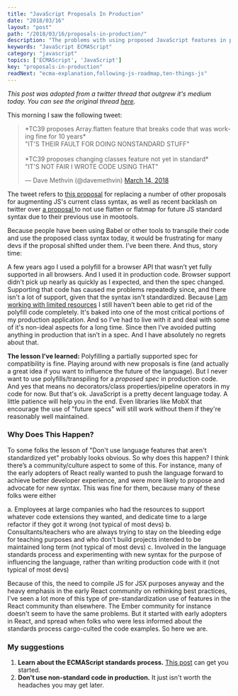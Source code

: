 ```yaml
---
title: "JavaScript Proposals In Production"
date: "2018/03/16"
layout: "post"
path: "/2018/03/16/proposals-in-production/"
description: "The problems with using proposed JavaScript features in production"
keywords: "JavaScript ECMAScript"
category: "javascript"
topics: ['ECMAScript', 'JavaScript']
key: "proposals-in-production"
readNext: "ecma-explanation,following-js-roadmap,ten-things-js"
---
```


*This post was adopted from a twitter thread that outgrew it's medium today.  You can see the original thread [here](https://twitter.com/ben336/status/974670479905705984).*

This morning I saw the following tweet:

<blockquote class="twitter-tweet" data-lang="en"><p lang="en" dir="ltr">*TC39 proposes Array.flatten feature that breaks code that was working fine for 10 years*<br>&quot;IT&#39;S THEIR FAULT FOR DOING NONSTANDARD STUFF&quot;<br><br>*TC39 proposes changing classes feature not yet in standard*<br>&quot;IT&#39;S NOT FAIR I WROTE CODE USING THAT&quot;</p>&mdash; Dave Methvin (@davemethvin) <a href="https://twitter.com/davemethvin/status/974037352384430080?ref_src=twsrc%5Etfw">March 14, 2018</a></blockquote>

The tweet refers to [this proposal](https://github.com/allenwb/js-classes-1.1) for replacing a number of other proposals for augmenting JS's current class syntax, as well as recent backlash on twitter over [a proposal ](https://github.com/tc39/proposal-flatMap/pull/56) to not use flatten or flatmap for future JS standard syntax due to their previous use in mootools.  

Because people have been using Babel or other tools to transpile their code and use the proposed class syntax today, it would be frustrating for many devs if the proposal shifted under them.  I've been there.  And thus, story time:


A few years ago I used a polyfill for a browser API that wasn’t yet fully supported in all browsers.  And I used it in production code.  Browser support didn't pick up nearly as quickly as I expected, and then the spec changed.  Supporting that code has caused me problems repeatedly since, and there isn't a lot of support, given that the syntax isn't standardized.  Because [I am working with limited resources](https://benmccormick.org/2018/01/07/large-improvements-small-team/) I  still haven’t been able to get rid of the polyfill code completely.  It's baked into one of the most critical portions of my production application.  And so I've had to live with it and deal with some of it's non-ideal aspects for a long time.  Since then I’ve avoided putting anything in production that isn’t in a spec.  And I have absolutely no regrets about that.

**The lesson I’ve learned:** Polyfilling a partially supported spec for compatibility is fine.  Playing around with new proposals is fine (and actually a great idea if you want to influence the future of the language).  But I never want to use polyfills/transpiling for a *proposed spec* in production code. And yes that means no decorators/class properties/pipeline operators in my code for now.  But that's ok.  JavaScript is a pretty decent language today.  A little patience will help you in the end.  Even libraries like MobX that encourage the use of "future specs" will still work without them if they're reasonably well maintained.

### Why Does This Happen?

To some folks the lesson of "Don't use language features that aren't standardized yet" probably looks obvious.  So why does this happen? I think there’s a community/culture aspect to some of this.  For instance, many of the early adopters of React really wanted to push the language forward to achieve better developer experience, and were more likely to propose and advocate for new syntax.  This was fine for them, because many of these folks were either

a. Employees at large companies who had the resources to support whatever code extensions they wanted, and dedicate time to a large refactor if they got it wrong (not typical of most devs)
b. Consultants/teachers who are always trying to stay on the bleeding edge for teaching purposes and who don't build projects intended to be maintained long term (not typical of most devs)
c. Involved in the language standards process and experimenting with new syntax for the purpose of influencing the language, rather than writing production code with it (not typical of most devs)

Because of this, the need to compile JS for JSX purposes anyway and the heavy emphasis in the early React community on rethinking best practices, I've seen a lot more of this type of pre-standardization use of features in the React community than elsewhere.  The Ember community for instance doesn't seem to have the same problems. But it started with early adopters in React, and spread when folks who were less informed about the standards process cargo-culted the code examples.  So here we are.

### My suggestions

1. **Learn about the ECMAScript standards process.**  [This post](https://benmccormick.org/2017/07/10/how-to-follow-the-javascript-roadmap/) can get you started.
2. **Don't use non-standard code in production.**  It just isn't worth the headaches you may get later.
